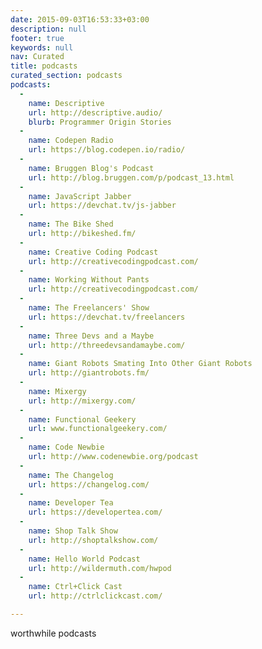 ```yaml
---
date: 2015-09-03T16:53:33+03:00
description: null
footer: true
keywords: null
nav: Curated
title: podcasts
curated_section: podcasts
podcasts: 
  - 
    name: Descriptive
    url: http://descriptive.audio/
    blurb: Programmer Origin Stories
  -
    name: Codepen Radio
    url: https://blog.codepen.io/radio/ 
  -
    name: Bruggen Blog's Podcast
    url: http://blog.bruggen.com/p/podcast_13.html
  - 
    name: JavaScript Jabber
    url: https://devchat.tv/js-jabber
  - 
    name: The Bike Shed
    url: http://bikeshed.fm/
  - 
    name: Creative Coding Podcast
    url: http://creativecodingpodcast.com/
  - 
    name: Working Without Pants
    url: http://creativecodingpodcast.com/
  - 
    name: The Freelancers' Show
    url: https://devchat.tv/freelancers
  - 
    name: Three Devs and a Maybe
    url: http://threedevsandamaybe.com/
  -
    name: Giant Robots Smating Into Other Giant Robots
    url: http://giantrobots.fm/
  - 
    name: Mixergy
    url: http://mixergy.com/
  - 
    name: Functional Geekery
    url: www.functionalgeekery.com/
  - 
    name: Code Newbie
    url: http://www.codenewbie.org/podcast
  - 
    name: The Changelog
    url: https://changelog.com/
  -
    name: Developer Tea
    url: https://developertea.com/
  - 
    name: Shop Talk Show
    url: http://shoptalkshow.com/
  - 
    name: Hello World Podcast
    url: http://wildermuth.com/hwpod
  - 
    name: Ctrl+Click Cast
    url: http://ctrlclickcast.com/

---
```


<p class="center caps">worthwhile podcasts</p>
